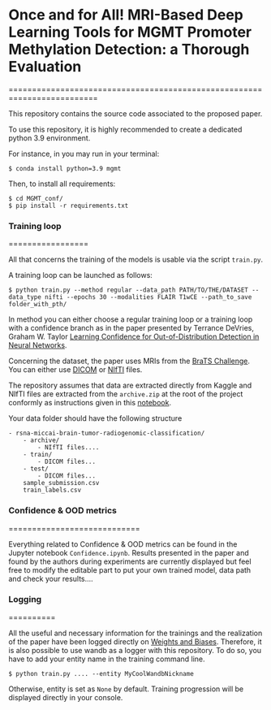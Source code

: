# Once and for All! MRI-Based Deep Learning Tools for MGMT Promoter Methylation Detection: a Thorough Evaluation
=========================================================================

This repository contains the source code associated to the proposed paper.

To use this repository, it is highly recommended to create a dedicated python 3.9 environment.

For instance, in you may run in your terminal:

```
$ conda install python=3.9 mgmt
```

Then, to install all requirements:

```
$ cd MGMT_conf/
$ pip install -r requirements.txt
```

### Training loop
=================

All that concerns the training of the models is usable via the script `train.py`.

A training loop can be launched as follows:

```
$ python train.py --method regular --data_path PATH/TO/THE/DATASET --data_type nifti --epochs 30 --modalities FLAIR T1wCE --path_to_save folder_with_pth/
```

In method you can either choose a regular training loop or a training loop with a confidence branch as in the paper presented by Terrance DeVries, Graham W. Taylor [Learning Confidence for Out-of-Distribution Detection in Neural Networks](https://arxiv.org/abs/1802.04865). 

Concerning the dataset, the paper uses MRIs from the [BraTS Challenge](https://www.kaggle.com/competitions/rsna-miccai-brain-tumor-radiogenomic-classification).
You can either use [DICOM](https://www.kaggle.com/competitions/rsna-miccai-brain-tumor-radiogenomic-classification/data) or [NIfTI](https://www.kaggle.com/datasets/dschettler8845/brats-2021-task1) files.

The repository assumes that data are extracted directly from Kaggle and NIfTI files are extracted from the `archive.zip` at the root of the project conformly as instructions given in this [notebook](https://www.kaggle.com/code/dschettler8845/load-task-1-dataset-comparison-w-task-2-dataset).


Your data folder should have the following structure

```
- rsna-miccai-brain-tumor-radiogenomic-classification/
    - archive/ 
        - NIfTI files....
    - train/
        - DICOM files...
    - test/
        - DICOM files...
    sample_submission.csv
    train_labels.csv
```

### Confidence & OOD metrics
============================

Everything related to Confidence & OOD metrics can be found in the Jupyter notebook `Confidence.ipynb`. Results presented in the paper and found by the authors during experiments are currently displayed but feel free to modify the editable part to put your own trained model, data path and check your results....

### Logging
==========

All the useful and necessary information for the trainings and the realization of the paper have been logged directly on [Weights and Biases](https://wandb.ai/site). Therefore, it is also possible to use wandb as a logger with this repository. To do so, you have to add your entity name in the training command line.

```
$ python train.py .... --entity MyCoolWandbNickname
```

Otherwise, entity is set as `None` by default. Training progression will be displayed directly in your console.